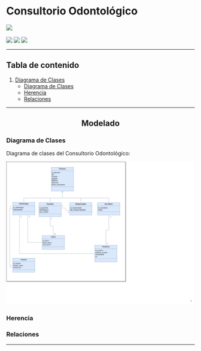 # Consultorio Odontológico

![](https://pandao.github.io/editor.md/images/logos/editormd-logo-180x180.png)

![](https://img.shields.io/github/forks/pandao/editor.md.svg) ![](https://img.shields.io/github/release/pandao/editor.md.svg) ![](https://img.shields.io/github/issues/pandao/editor.md.svg)

                
----
<h2>Tabla de contenido</h2>

<ol>
  <li>
    <a href="#Modelado">Diagrama de Clases</a>
    <ul>
      <li><a href="Diagrama de clases">Diagrama de Clases</a></li>
      <li><a href="Herencia">Herencia</a></li>
      <li><a href="Relaciones">Relaciones</a></li>
    </ul>
  </li>
</ol>
                
----

<h2 align="center" id="Modelado">Modelado</h2>
<h3 id="Diagrama de clases">Diagrama de Clases</h3>

Diagrama de clases del Consultorio Odontológico:

<p align="center"><img src="/readme-img/consultorio odontologico - diagrama de clases.png" alt="jpa_controller-template"/></p> 

<h3 id="Herencia">Herencia</h3>

<h3 id="Relaciones">Relaciones</h3>
                
----

